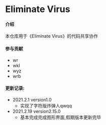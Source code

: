 # Eliminate Virus

#### 介绍

本仓库用于《Eliminate Virus》的代码共享协作

#### 参与贡献

- wr
- wkl
- wyz
- wrb

#### 更新记录:
- 2021.2.1 version1.0
    - 实现了字符版炸弹人qwqq
- 2021.2.19 version2.15.0
    - 基本完成完成图形界面,假期版本更新完毕
